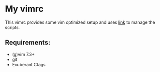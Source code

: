 # My vimrc

This vimrc provides some vim optimized setup and uses [link](https://github.com/gmarik/vundle "vundle") to manage the scripts.

## Requirements:
* (g)vim 7.3+
* git
* Exuberant Ctags
